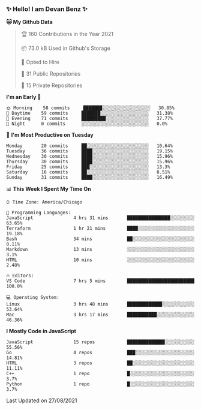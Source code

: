 ### ✨ Hello! I am Devan Benz ✨

<!--START_SECTION:waka-->
**🐱 My Github Data** 

> 🏆 160 Contributions in the Year 2021
 > 
> 📦 73.0 kB Used in Github's Storage 
 > 
> 💼 Opted to Hire
 > 
> 📜 31 Public Repositories 
 > 
> 🔑 15 Private Repositories  
 > 
**I'm an Early 🐤** 

```text
🌞 Morning    58 commits     ███████░░░░░░░░░░░░░░░░░░   30.85% 
🌆 Daytime    59 commits     ███████░░░░░░░░░░░░░░░░░░   31.38% 
🌃 Evening    71 commits     █████████░░░░░░░░░░░░░░░░   37.77% 
🌙 Night      0 commits      ░░░░░░░░░░░░░░░░░░░░░░░░░   0.0%

```
📅 **I'm Most Productive on Tuesday** 

```text
Monday       20 commits     ██░░░░░░░░░░░░░░░░░░░░░░░   10.64% 
Tuesday      36 commits     ████░░░░░░░░░░░░░░░░░░░░░   19.15% 
Wednesday    30 commits     ████░░░░░░░░░░░░░░░░░░░░░   15.96% 
Thursday     30 commits     ████░░░░░░░░░░░░░░░░░░░░░   15.96% 
Friday       25 commits     ███░░░░░░░░░░░░░░░░░░░░░░   13.3% 
Saturday     16 commits     ██░░░░░░░░░░░░░░░░░░░░░░░   8.51% 
Sunday       31 commits     ████░░░░░░░░░░░░░░░░░░░░░   16.49%

```


📊 **This Week I Spent My Time On** 

```text
⌚︎ Time Zone: America/Chicago

💬 Programming Languages: 
JavaScript               4 hrs 31 mins       ████████████████░░░░░░░░░   63.65% 
Terraform                1 hr 21 mins        ████░░░░░░░░░░░░░░░░░░░░░   19.18% 
Bash                     34 mins             ██░░░░░░░░░░░░░░░░░░░░░░░   8.11% 
Markdown                 13 mins             ░░░░░░░░░░░░░░░░░░░░░░░░░   3.1% 
HTML                     10 mins             ░░░░░░░░░░░░░░░░░░░░░░░░░   2.48%

🔥 Editors: 
VS Code                  7 hrs 5 mins        █████████████████████████   100.0%

💻 Operating System: 
Linux                    3 hrs 48 mins       █████████████░░░░░░░░░░░░   53.64% 
Mac                      3 hrs 17 mins       ███████████░░░░░░░░░░░░░░   46.36%

```

**I Mostly Code in JavaScript** 

```text
JavaScript               15 repos            ██████████████░░░░░░░░░░░   55.56% 
Go                       4 repos             ███░░░░░░░░░░░░░░░░░░░░░░   14.81% 
HTML                     3 repos             ██░░░░░░░░░░░░░░░░░░░░░░░   11.11% 
C++                      1 repo              █░░░░░░░░░░░░░░░░░░░░░░░░   3.7% 
Python                   1 repo              █░░░░░░░░░░░░░░░░░░░░░░░░   3.7%

```



 Last Updated on 27/08/2021
<!--END_SECTION:waka-->

<!--
**devanbenz/devanbenz** is a ✨ _special_ ✨ repository because its `README.md` (this file) appears on your GitHub profile.

Here are some ideas to get you started:

- 🔭 I’m currently working on ...
- 🌱 I’m currently learning ...
- 👯 I’m looking to collaborate on ...
- 🤔 I’m looking for help with ...
- 💬 Ask me about ...
- 📫 How to reach me: ...
- 😄 Pronouns: ...
- ⚡ Fun fact: ...
-->
